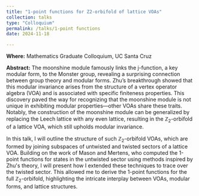 ```yaml
---
title: "1-point functions for Z2-orbifold of lattice VOAs"
collection: talks
type: "Colloquium"
permalink: /talks/1-point functions
date: 2024-11-18

---
```


**Where:** Mathematics Graduate Colloquium, UC Santa Cruz   

**Abstract:**
The moonshine module famously links the j-function, a key modular form, to the Monster group, revealing a surprising connection between group theory and modular forms. Zhu’s breakthrough showed that this modular invariance arises from the structure of a vertex operator algebra (VOA) and is associated with specific finiteness properties. This discovery paved the way for recognizing that the moonshine module is not unique in exhibiting modular properties—other VOAs share these traits. Notably, the construction of the moonshine module can be generalized by replacing the Leech lattice with any even lattice, resulting in the $\mathbb{Z}_2$-orbifold of a lattice VOA, which still upholds modular invariance.

In this talk, I will outline the structure of such $\mathbb{Z}_2$-orbifold VOAs, which are formed by joining subspaces of untwisted and twisted sectors of a lattice VOA. Building on the work of Mason and Mertens, who computed the 1-point functions for states in the untwisted sector using methods inspired by Zhu's theory, I will present how I extended these techniques to trace over the twisted sector. This allowed me to derive the 1-point functions for the full $\mathbb{Z}_2$-orbifold, highlighting the intricate interplay between VOAs, modular forms, and lattice structures.
